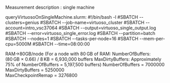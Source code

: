 Measurement description : single machine



queryVirtuosoOnSingleMachine.slurm:
#!/bin/bash -l
#SBATCH --clusters=genius
#SBATCH --job-name=virtuoso_cluster
#SBATCH --account=intro_vsc37064
#SBATCH --output=virtuoso_single_output.log
#SBATCH --error=virtuoso_single_error.log
#SBATCH --partition=batch
#SBATCH --nodes=1
#SBATCH --tasks-per-node=16
#SBATCH --mem-per-cpu=5000M
#SBATCH --time=08:00:00

RAM->80GB/node (For a node with 80 GB of RAM:​
NumberOfBuffers: (80 GB × 0.66) / 8 KB = 6,930,000 buffers​
MaxDirtyBuffers: Approximately 75% of NumberOfBuffers = 5,197,500 buffers)
NumberOfBuffers           = 7000000
MaxDirtyBuffers           = 5250000    
MaxCheckpointRemap = 3276800

